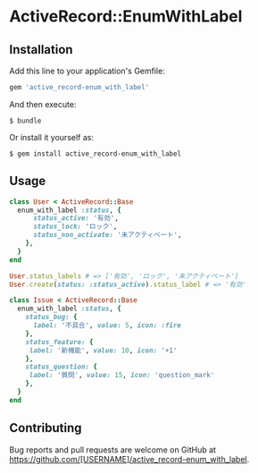 # ActiveRecord::EnumWithLabel


## Installation

Add this line to your application's Gemfile:

```ruby
gem 'active_record-enum_with_label'
```

And then execute:

    $ bundle

Or install it yourself as:

    $ gem install active_record-enum_with_label

## Usage
```ruby
class User < ActiveRecord::Base
  enum_with_label :status, {
      status_active: '有効',
      status_lock: 'ロック',
      status_non_activate: '未アクティベート',
    },
  }
end

User.status_labels # => ['有効', 'ロック', '未アクティベート']
User.create(status: :status_active).status_label # => '有効'

```
```ruby
class Issue < ActiveRecord::Base
  enum_with_label :status, {
    status_bug: {
      label: '不具合', value: 5, icon: :fire
    },
    status_feature: {
     label: '新機能', value: 10, icon: '+1'
    },
    status_question: {
     label: '質問', value: 15, icon: 'question_mark'
    },
  }
end
```

## Contributing

Bug reports and pull requests are welcome on GitHub at https://github.com/[USERNAME]/active_record-enum_with_label.

